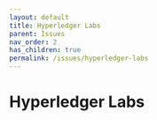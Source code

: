 ```yaml
---
layout: default
title: Hyperledger Labs
parent: Issues
nav_order: 2
has_children: true
permalink: /issues/hyperledger-labs
---
```


# Hyperledger Labs
